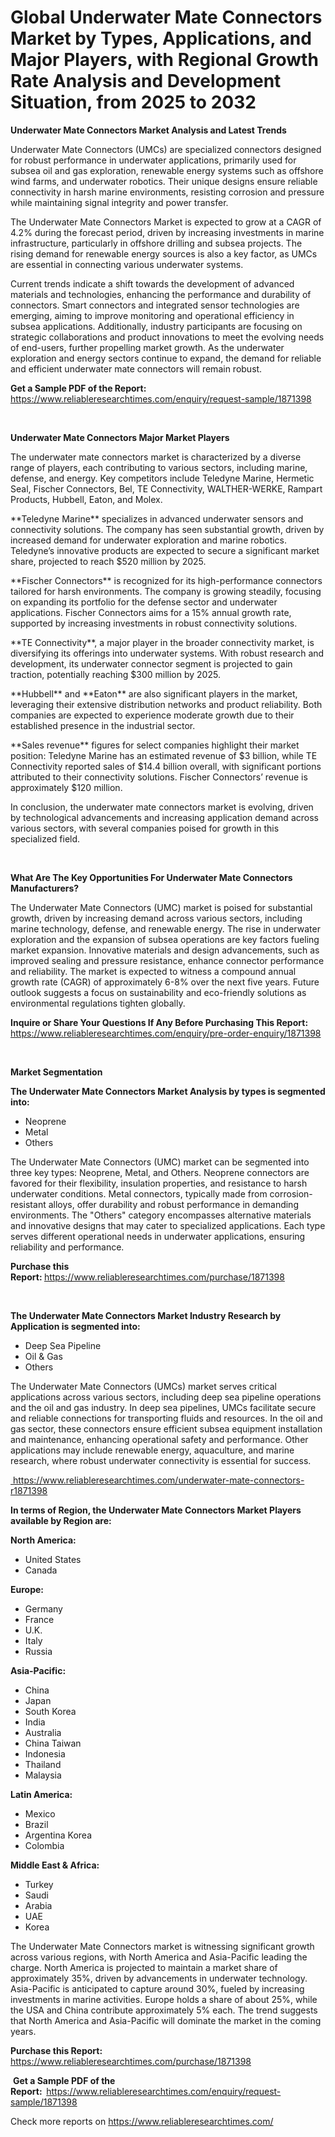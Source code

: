 <p><h1>Global Underwater Mate Connectors Market by Types, Applications, and Major Players, with Regional Growth Rate Analysis and Development Situation, from 2025 to 2032</h1></p><p><strong>Underwater Mate Connectors Market Analysis and Latest Trends</strong></p>
<p><p>Underwater Mate Connectors (UMCs) are specialized connectors designed for robust performance in underwater applications, primarily used for subsea oil and gas exploration, renewable energy systems such as offshore wind farms, and underwater robotics. Their unique designs ensure reliable connectivity in harsh marine environments, resisting corrosion and pressure while maintaining signal integrity and power transfer.</p><p>The Underwater Mate Connectors Market is expected to grow at a CAGR of 4.2% during the forecast period, driven by increasing investments in marine infrastructure, particularly in offshore drilling and subsea projects. The rising demand for renewable energy sources is also a key factor, as UMCs are essential in connecting various underwater systems. </p><p>Current trends indicate a shift towards the development of advanced materials and technologies, enhancing the performance and durability of connectors. Smart connectors and integrated sensor technologies are emerging, aiming to improve monitoring and operational efficiency in subsea applications. Additionally, industry participants are focusing on strategic collaborations and product innovations to meet the evolving needs of end-users, further propelling market growth. As the underwater exploration and energy sectors continue to expand, the demand for reliable and efficient underwater mate connectors will remain robust.</p></p>
<p><strong>Get a Sample PDF of the Report:&nbsp;</strong> <a href="https://www.reliableresearchtimes.com/enquiry/request-sample/1871398?utm_campaign=2454&utm_medium=2&utm_source=Github&utm_content=ia&utm_term=28022025&utm_id=underwater-mate-connectors">https://www.reliableresearchtimes.com/enquiry/request-sample/1871398</a></p>
<p>&nbsp;</p>
<p><strong>Underwater Mate Connectors Major Market Players</strong></p>
<p><p>The underwater mate connectors market is characterized by a diverse range of players, each contributing to various sectors, including marine, defense, and energy. Key competitors include Teledyne Marine, Hermetic Seal, Fischer Connectors, Bel, TE Connectivity, WALTHER-WERKE, Rampart Products, Hubbell, Eaton, and Molex.</p><p>**Teledyne Marine** specializes in advanced underwater sensors and connectivity solutions. The company has seen substantial growth, driven by increased demand for underwater exploration and marine robotics. Teledyne’s innovative products are expected to secure a significant market share, projected to reach $520 million by 2025.</p><p>**Fischer Connectors** is recognized for its high-performance connectors tailored for harsh environments. The company is growing steadily, focusing on expanding its portfolio for the defense sector and underwater applications. Fischer Connectors aims for a 15% annual growth rate, supported by increasing investments in robust connectivity solutions.</p><p>**TE Connectivity**, a major player in the broader connectivity market, is diversifying its offerings into underwater systems. With robust research and development, its underwater connector segment is projected to gain traction, potentially reaching $300 million by 2025.</p><p>**Hubbell** and **Eaton** are also significant players in the market, leveraging their extensive distribution networks and product reliability. Both companies are expected to experience moderate growth due to their established presence in the industrial sector.</p><p>**Sales revenue** figures for select companies highlight their market position: Teledyne Marine has an estimated revenue of $3 billion, while TE Connectivity reported sales of $14.4 billion overall, with significant portions attributed to their connectivity solutions. Fischer Connectors’ revenue is approximately $120 million.</p><p>In conclusion, the underwater mate connectors market is evolving, driven by technological advancements and increasing application demand across various sectors, with several companies poised for growth in this specialized field.</p></p>
<p>&nbsp;</p>
<p><strong>What Are The Key Opportunities For Underwater Mate Connectors Manufacturers?</strong></p>
<p><p>The Underwater Mate Connectors (UMC) market is poised for substantial growth, driven by increasing demand across various sectors, including marine technology, defense, and renewable energy. The rise in underwater exploration and the expansion of subsea operations are key factors fueling market expansion. Innovative materials and design advancements, such as improved sealing and pressure resistance, enhance connector performance and reliability. The market is expected to witness a compound annual growth rate (CAGR) of approximately 6-8% over the next five years. Future outlook suggests a focus on sustainability and eco-friendly solutions as environmental regulations tighten globally.</p></p>
<p><strong>Inquire or Share Your Questions If Any Before Purchasing This Report:</strong> <a href="https://www.reliableresearchtimes.com/enquiry/pre-order-enquiry/1871398?utm_campaign=2454&utm_medium=2&utm_source=Github&utm_content=ia&utm_term=28022025&utm_id=underwater-mate-connectors">https://www.reliableresearchtimes.com/enquiry/pre-order-enquiry/1871398</a></p>
<p>&nbsp;</p>
<p><strong>Market Segmentation</strong></p>
<p><strong>The Underwater Mate Connectors Market Analysis by types is segmented into:</strong></p>
<p><ul><li>Neoprene</li><li>Metal</li><li>Others</li></ul></p>
<p><p>The Underwater Mate Connectors (UMC) market can be segmented into three key types: Neoprene, Metal, and Others. Neoprene connectors are favored for their flexibility, insulation properties, and resistance to harsh underwater conditions. Metal connectors, typically made from corrosion-resistant alloys, offer durability and robust performance in demanding environments. The "Others" category encompasses alternative materials and innovative designs that may cater to specialized applications. Each type serves different operational needs in underwater applications, ensuring reliability and performance.</p></p>
<p><strong>Purchase this Report:&nbsp;</strong><a href="https://www.reliableresearchtimes.com/purchase/1871398?utm_campaign=2454&utm_medium=2&utm_source=Github&utm_content=ia&utm_term=28022025&utm_id=underwater-mate-connectors">https://www.reliableresearchtimes.com/purchase/1871398</a></p>
<p>&nbsp;</p>
<p><strong>The Underwater Mate Connectors Market Industry Research by Application is segmented into:</strong></p>
<p><ul><li>Deep Sea Pipeline</li><li>Oil & Gas</li><li>Others</li></ul></p>
<p><p>The Underwater Mate Connectors (UMCs) market serves critical applications across various sectors, including deep sea pipeline operations and the oil and gas industry. In deep sea pipelines, UMCs facilitate secure and reliable connections for transporting fluids and resources. In the oil and gas sector, these connectors ensure efficient subsea equipment installation and maintenance, enhancing operational safety and performance. Other applications may include renewable energy, aquaculture, and marine research, where robust underwater connectivity is essential for success.</p></p>
<p><a href="https://www.reliableresearchtimes.com/underwater-mate-connectors-r1871398?utm_campaign=2454&utm_medium=2&utm_source=Github&utm_content=ia&utm_term=28022025&utm_id=underwater-mate-connectors">&nbsp;https://www.reliableresearchtimes.com/underwater-mate-connectors-r1871398</a></p>
<p><strong>In terms of Region, the Underwater Mate Connectors Market Players available by Region are:</strong></p>
<p>
    <p> <strong> North America: </strong>
        <ul>
            <li>United States</li>
            <li>Canada</li>
        </ul>
        </p> 
    <p> <strong> Europe: </strong>
        <ul>
            <li>Germany</li>
            <li>France</li>
            <li>U.K.</li>
            <li>Italy</li>
            <li>Russia</li>
        </ul>
        </p> 
    <p> <strong> Asia-Pacific: </strong>
        <ul>
            <li>China</li>
            <li>Japan</li>
            <li>South Korea</li>
            <li>India</li>
            <li>Australia</li>
            <li>China Taiwan</li>
            <li>Indonesia</li>
            <li>Thailand</li>
            <li>Malaysia</li>
        </ul>
        </p> 
    <p> <strong> Latin America: </strong>
        <ul>
            <li>Mexico</li>
            <li>Brazil</li>
            <li>Argentina Korea</li>
            <li>Colombia</li>
        </ul>
        </p> 
    <p> <strong> Middle East & Africa: </strong>
        <ul>
            <li>Turkey</li>
            <li>Saudi</li>
            <li>Arabia</li>
            <li>UAE</li>
            <li>Korea</li>
        </ul>
    </p>
    </p>
<p><p>The Underwater Mate Connectors market is witnessing significant growth across various regions, with North America and Asia-Pacific leading the charge. North America is projected to maintain a market share of approximately 35%, driven by advancements in underwater technology. Asia-Pacific is anticipated to capture around 30%, fueled by increasing investments in marine activities. Europe holds a share of about 25%, while the USA and China contribute approximately 5% each. The trend suggests that North America and Asia-Pacific will dominate the market in the coming years.</p></p>
<p><strong>Purchase this Report: </strong><a href="https://www.reliableresearchtimes.com/purchase/1871398?utm_campaign=2454&utm_medium=2&utm_source=Github&utm_content=ia&utm_term=28022025&utm_id=underwater-mate-connectors">https://www.reliableresearchtimes.com/purchase/1871398</a></p>
<p>&nbsp;<strong>Get a Sample PDF of the Report:&nbsp;&nbsp;</strong><a href="https://www.reliableresearchtimes.com/enquiry/request-sample/1871398?utm_campaign=2454&utm_medium=2&utm_source=Github&utm_content=ia&utm_term=28022025&utm_id=underwater-mate-connectors">https://www.reliableresearchtimes.com/enquiry/request-sample/1871398</a></p>
<p><strong></strong></p>
<p>Check more reports on <a href="https://www.reliableresearchtimes.com/?utm_campaign=2454&utm_medium=2&utm_source=Github&utm_content=ia&utm_term=28022025&utm_id=underwater-mate-connectors">https://www.reliableresearchtimes.com/</a></p>